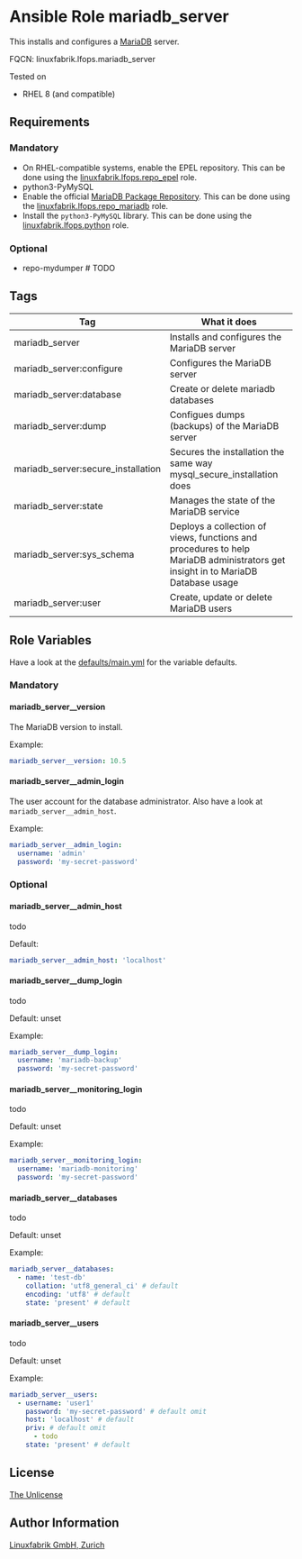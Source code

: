 # Ansible Role mariadb_server

This installs and configures a [MariaDB](https://mariadb.org/) server.

FQCN: linuxfabrik.lfops.mariadb_server

Tested on

* RHEL 8 (and compatible)


## Requirements

### Mandatory

* On RHEL-compatible systems, enable the EPEL repository. This can be done using the [linuxfabrik.lfops.repo_epel](https://github.com/Linuxfabrik/lfops/tree/main/roles/repo_epel) role.
* python3-PyMySQL
* Enable the official [MariaDB Package Repository](https://mariadb.com/kb/en/mariadb-package-repository-setup-and-usage/). This can be done using the [linuxfabrik.lfops.repo_mariadb](https://github.com/Linuxfabrik/lfops/tree/main/roles/repo_mariadb) role.
* Install the `python3-PyMySQL` library. This can be done using the [linuxfabrik.lfops.python](https://github.com/Linuxfabrik/lfops/tree/main/roles/python) role.

### Optional

* repo-mydumper # TODO


## Tags

| Tag                                | What it does                                                                                                                    |
| ---                                | ------------                                                                                                                    |
| mariadb_server                     | Installs and configures the MariaDB server                                                                                      |
| mariadb_server:configure           | Configures the MariaDB server                                                                                                   |
| mariadb_server:database            | Create or delete mariadb databases                                                                                              |
| mariadb_server:dump                | Configues dumps (backups) of the MariaDB server                                                                                 |
| mariadb_server:secure_installation | Secures the installation the same way mysql_secure_installation does                                                            |
| mariadb_server:state               | Manages the state of the MariaDB service                                                                                        |
| mariadb_server:sys_schema          | Deploys a collection of views, functions and procedures to help MariaDB administrators get insight in to MariaDB Database usage |
| mariadb_server:user                | Create, update or delete MariaDB users                                                                                          |


## Role Variables

Have a look at the [defaults/main.yml](https://github.com/Linuxfabrik/lfops/blob/main/roles/mariadb_server/defaults/main.yml) for the variable defaults.


### Mandatory

#### mariadb_server__version

The MariaDB version to install.

Example:
```yaml
mariadb_server__version: 10.5
```

#### mariadb_server__admin_login

The user account for the database administrator. Also have a look at `mariadb_server__admin_host`.

Example:
```yaml
mariadb_server__admin_login:
  username: 'admin'
  password: 'my-secret-password'
```


### Optional

#### mariadb_server__admin_host

todo

Default:
```yaml
mariadb_server__admin_host: 'localhost'
```

#### mariadb_server__dump_login

todo

Default: unset

Example:
```yaml
mariadb_server__dump_login:
  username: 'mariadb-backup'
  password: 'my-secret-password'
```


#### mariadb_server__monitoring_login

todo

Default: unset

Example:
```yaml
mariadb_server__monitoring_login:
  username: 'mariadb-monitoring'
  password: 'my-secret-password'
```


#### mariadb_server__databases

todo

Default: unset

Example:
```yaml
mariadb_server__databases:
  - name: 'test-db'
    collation: 'utf8_general_ci' # default
    encoding: 'utf8' # default
    state: 'present' # default
```

#### mariadb_server__users

todo

Default: unset

Example:
```yaml
mariadb_server__users:
  - username: 'user1'
    password: 'my-secret-password' # default omit
    host: 'localhost' # default
    priv: # default omit
      - todo
    state: 'present' # default
```




## License

[The Unlicense](https://unlicense.org/)


## Author Information

[Linuxfabrik GmbH, Zurich](https://www.linuxfabrik.ch)
